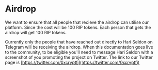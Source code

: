 # Airdrop

We want to ensure that all people that recieve the airdrop can utilise our platform. Since the cost will be 100 RIP tokens. Each person that gets the airdrop will get 100 RIP tokens.

Currently only the people that have reached out directly to Hari Seldon on Telegram will be receiving the airdrop. When this documentation goes live to the community, to be eligible you'll need to message Hari Seldon with a screenshot of you promoting the project on Twitter. The link to our Twitter page is [https://twitter.com/0xcryptfi](https://twitter.com/0xcryptfi) 

